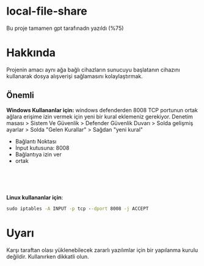 # local-file-share
Bu proje tamamen gpt tarafınadn yazıldı (%75)

# Hakkında
Projenin amacı aynı ağa bağlı cihazların sunucuyu başlatanın cihazını kullanarak dosya alışverişi sağlamasını kolaylaştırmak.


## Önemli
**Windows Kullananlar için:** 
windows defenderden 8008 TCP portunun ortak ağlara erişime izin vermek için yeni bir kural eklemeniz gerekiyor.
Denetim masası > Sistem Ve Güvenlik > Defender Güvenlik Duvarı > Solda gelişmiş ayarlar > Solda "Gelen Kurallar" > Sağdan "yeni kural"
- Bağlantı Noktası
- İnput kutusuna: 8008
- Bağlantıya izin ver
- ortak

<br><br><br>

**Linux kullananlar için**:
```cmd
sudo iptables -A INPUT -p tcp --dport 8008 -j ACCEPT
```

# Uyarı
Karşı taraftan olası yüklenebilecek zararlı yazılımlar için bir yapılanma kurulu değildir. Kullanırken dikkatli olun.
